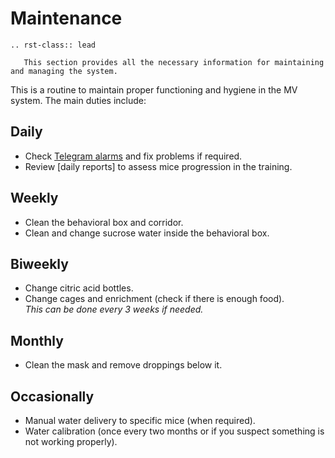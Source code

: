 # Maintenance

```{eval-rst}
.. rst-class:: lead

   This section provides all the necessary information for maintaining and managing the system.

```

This is a routine to maintain proper functioning and hygiene in the MV system. The main duties include:

## Daily

- Check [Telegram alarms](../usage/alarms.md) and fix problems if required.
- Review [daily reports] to assess mice progression in the training.

## Weekly

- Clean the behavioral box and corridor.
- Clean and change sucrose water inside the behavioral box.

## Biweekly

- Change citric acid bottles.
- Change cages and enrichment (check if there is enough food).\
_This can be done every 3 weeks if needed._

## Monthly

- Clean the mask and remove droppings below it.

## Occasionally

- Manual water delivery to specific mice (when required).
- Water calibration (once every two months or if you suspect something is not working properly).
